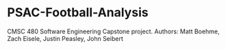 # PSAC-Football-Analysis
CMSC 480 Software Engineering Capstone project.
Authors: Matt Boehme, Zach Eisele, Justin Peasley, John Seibert
